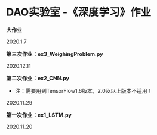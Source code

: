 # DAO实验室 -《深度学习》作业

**大作业**

2020.1.7

**第三次作业：ex3_WeighingProblem.py**

2020.12.11

**第二次作业：ex2_CNN.py**

* 注：需要用到TensorFlow1.6版本，2.0及以上版本不适用！

2020.11.29

**第一次作业：ex1_LSTM.py**

2020.11.20

